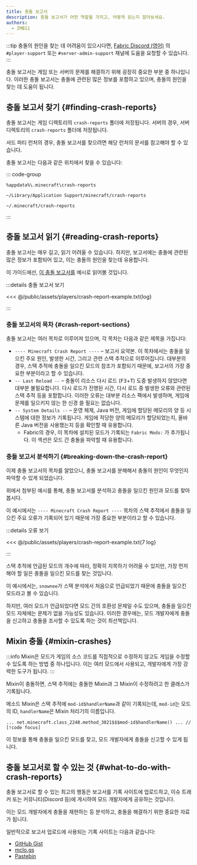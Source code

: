```yaml
---
title: 충돌 보고서
description: 충돌 보고서가 어떤 역할을 가지고, 어떻게 읽는지 알아보세요.
authors:
  - IMB11
---
```


:::tip
충돌의 원인을 찾는 데 어려움이 있으시다면, [Fabric Discord (영어)](https://discord.gg/v6v4pMv) 의 `#player-support` 또는 `#server-admin-support` 채널에 도움을 요청할 수 있습니다.
:::

충돌 보고서는 게임 또는 서버의 문제를 해결하기 위해 굉장히 중요한 부분 중 하나입니다. 이러한 충돌 보고서는 충돌에 관련된 많은 정보를 포함하고 있으며, 충돌의 원인을 찾는 데 도움이 됩니다.

## 충돌 보고서 찾기 {#finding-crash-reports}

충돌 보고서는 게임 디렉토리의 `crash-reports` 폴더에 저장됩니다. 서버의 경우, 서버 디렉토리의 `crash-reports` 폴더에 저장됩니다.

서드 파티 런처의 경우, 충돌 보고서를 찾으려면 해당 런처의 문서를 참고해야 할 수 있습니다.

충돌 보고서는 다음과 같은 위치에서 찾을 수 있습니다:

::: code-group

```:no-line-numbers [Windows]
%appdata%\.minecraft\crash-reports
```

```:no-line-numbers [macOS]
~/Library/Application Support/minecraft/crash-reports
```

```:no-line-numbers [Linux]
~/.minecraft/crash-reports
```

:::

## 충돌 보고서 읽기 {#reading-crash-reports}

충돌 보고서는 매우 길고, 읽기 어려울 수 있습니다. 하지만, 보고서에는 충돌에 관련된 많은 정보가 포함되어 있고, 이는 충돌의 원인을 찾는데 유용합니다.

이 가이드에선, [이 충돌 보고서를](/assets/players/crash-report-example.txt) 예시로 읽어볼 것입니다.

:::details 충돌 보고서 보기

<<< @/public/assets/players/crash-report-example.txt{log}

:::

### 충돌 보고서의 목차 {#crash-report-sections}

충돌 보고서는 여러 목차로 이루어져 있으며, 각 목차는 다음과 같은 제목을 가집니다:

- `---- Minecraft Crash Report ----` – 보고서 요약본. 이 목차에서는 충돌을 일으킨 주요 원인, 발생한 시간, 그리고 관련 스택 추적으로 이루어집니다. 대부분의 경우, 스택 추적에 충돌을 일으킨 모드의 참조가 포함되기 때문에, 보고서의 가장 중요한 부분이라고 할 수 있습니다.
- `-- Last Reload --` – 충돌이 리소스 다시 로드 (<kbd>F3</kbd>+<kbd>T</kbd>) 도중 발생하지 않았다면 대부분 불필요합니다. 다시 로드가 진행된 시간, 다시 로드 중 발생한 오류와 관련된 스택 추적 등을 포함합니다. 이러한 오류는 대부분 리소스 팩에서 발생하며, 게임에 문제를 일으키지 않는 한 신경 쓸 필요는 없습니다.
- `-- System Details --` – 운영 체제, Java 버전, 게임에 할당된 메모리의 양 등 시스템에 대한 정보가 기록됩니다. 게임에 적당한 양의 메모리가 할당되었는지, 올바른 Java 버전을 사용했는지 등을 확인할 때 유용합니다.
  - Fabric의 경우, 이 목차에 설치된 모드가 기록되는 `Fabric Mods:` 가 추가됩니다. 이 섹션은 모드 간 충돌을 파악할 때 유용합니다.

### 충돌 보고서 분석하기 {#breaking-down-the-crash-report}

이제 충돌 보고서의 목차를 알았으니, 충돌 보고서를 분해해서 충돌의 원인이 무엇인지 파악할 수 있게 되었습니다.

위에서 첨부된 예시를 통해, 충돌 보고서를 분석하고 충돌을 일으킨 원인과 모드를 찾아봅시다.

이 예시에서는 `---- Minecraft Crash Report ----` 목차의 스택 추적에서 충돌을 일으킨 주요 오류가 기록되어 있기 때문에 가장 중요한 부분이라고 할 수 있습니다.

:::details 오류 보기

<<< @/public/assets/players/crash-report-example.txt{7 log}

:::

스택 추적에 언급된 모드의 개수에 따라, 정확히 지목하기 어려울 수 있지만, 가장 먼저 해야 할 일은 충돌을 일으킨 모드를 찾는 것입니다.

이 예시에서는, `snownee`가 스택 분석에서 처음으로 언급되었기 때문에 충돌을 일으킨 모드라고 볼 수 있습니다.

하지만, 여러 모드가 언급되었다면 모드 간의 호환성 문제일 수도 있으며, 충돌을 일으킨 모드 자체에는 문제가 없을 가능성도 있습니다. 이러한 경우에는, 모드 개발자에게 충돌을 신고하고 충돌을 조사할 수 있도록 하는 것이 최선책입니다.

## Mixin 충돌 {#mixin-crashes}

:::info
Mixin은 모드가 게임의 소스 코드를 직접적으로 수정하지 않고도 게임을 수정할 수 있도록 하는 방법 중 하나입니다. 이는 여러 모드에서 사용되고, 개발자에게 가장 강력한 도구가 됩니다.
:::

Mixin이 충돌하면, 스택 추적에는 충돌한 Mixin과 그 Mixin이 수정하려고 한 클래스가 기록됩니다.

메소드 Mixin은 스택 추적에 `mod-id$handlerName`과 같이 기록되는데, `mod-id`는 모드의 ID, `handlerName`은 Mixin 처리기의 이름입니다.

```:no-line-numbers
... net.minecraft.class_2248.method_3821$$$mod-id$handlerName() ... // [!code focus]
```

이 정보를 통해 충돌을 일으킨 모드를 찾고, 모드 개발자에게 충돌을 신고할 수 있게 됩니다.

## 충돌 보고서로 할 수 있는 것 {#what-to-do-with-crash-reports}

충돌 보고서로 할 수 있는 최고의 행동은 보고서를 기록 사이트에 업로드하고, 이슈 트래커 또는 커뮤니티(Discord 등)에 게시하여 모드 개발자에게 공유하는 것입니다.

이는 모드 개발자에게 충돌을 재현하는 등 분석하고, 충돌을 해결하기 위한 중요한 자료가 됩니다.

일반적으로 보고서 업로드에 사용되는 기록 사이트는 다음과 같습니다:

- [GitHub Gist](https://gist.github.com/)
- [mclo.gs](https://mclo.gs/)
- [Pastebin](https://pastebin.com/)
